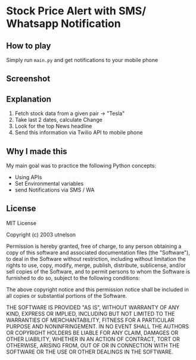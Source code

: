 # Stock Price Alert with SMS/ Whatsapp Notification

## How to play
Simply run ```main.py``` and get notifications to your mobile phone

## Screenshot


## Explanation
1. Fetch stock data from a given pair -> "Tesla"
2. Take last 2 dates, calculate Change
3. Look for the top News headline
4. Send this information via Twilio API to mobile phone

## Why I made this
My main goal was to practice the following Python concepts:
- Using APIs
- Set Environmental variables
- send Notifications via SMS / WA

## License
MIT License

Copyright (c) 2003 utnelson

Permission is hereby granted, free of charge, to any person obtaining a copy
of this software and associated documentation files (the "Software"), to deal
in the Software without restriction, including without limitation the rights
to use, copy, modify, merge, publish, distribute, sublicense, and/or sell
copies of the Software, and to permit persons to whom the Software is
furnished to do so, subject to the following conditions:

The above copyright notice and this permission notice shall be included in all
copies or substantial portions of the Software.

THE SOFTWARE IS PROVIDED "AS IS", WITHOUT WARRANTY OF ANY KIND, EXPRESS OR
IMPLIED, INCLUDING BUT NOT LIMITED TO THE WARRANTIES OF MERCHANTABILITY,
FITNESS FOR A PARTICULAR PURPOSE AND NONINFRINGEMENT. IN NO EVENT SHALL THE
AUTHORS OR COPYRIGHT HOLDERS BE LIABLE FOR ANY CLAIM, DAMAGES OR OTHER
LIABILITY, WHETHER IN AN ACTION OF CONTRACT, TORT OR OTHERWISE, ARISING FROM,
OUT OF OR IN CONNECTION WITH THE SOFTWARE OR THE USE OR OTHER DEALINGS IN THE
SOFTWARE.